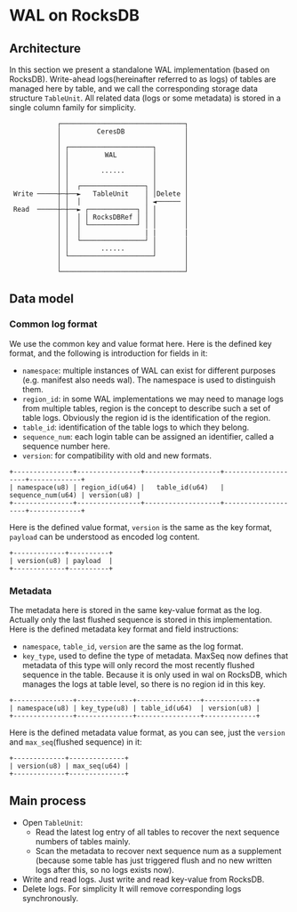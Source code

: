 # WAL on RocksDB

## Architecture

In this section we present a standalone WAL implementation (based on RocksDB). Write-ahead logs(hereinafter referred to as logs) of tables are managed here by table, and we call the corresponding storage data structure `TableUnit`. All related data (logs or some metadata) is stored in a single column family for simplicity.

```text
            ┌───────────────────────────────┐
            │         CeresDB               │
            │                               │
            │ ┌─────────────────────┐       │
            │ │         WAL         │       │
            │ │                     │       │
            │ │        ......       │       │
            │ │                     │       │
            │ │  ┌────────────────┐ │       │
 Write ─────┼─┼──►   TableUnit    │ │Delete │
            │ │  │                │ ◄────── │
 Read  ─────┼─┼──► ┌────────────┐ │ │       │
            │ │  │ │ RocksDBRef │ │ │       │
            │ │  │ └────────────┘ │ │       │
            │ │  │                | |       |
            │ │  └────────────────┘ │       │
            │ │        ......       │       │
            │ └─────────────────────┘       │
            │                               │
            └───────────────────────────────┘
```

## Data model

### Common log format

We use the common key and value format here.
Here is the defined key format, and the following is introduction for fields in it:

- `namespace`: multiple instances of WAL can exist for different purposes (e.g. manifest also needs wal). The namespace is used to distinguish them.
- `region_id`: in some WAL implementations we may need to manage logs from multiple tables, region is the concept to describe such a set of table logs. Obviously the region id is the identification of the region.
- `table_id`: identification of the table logs to which they belong.
- `sequence_num`: each login table can be assigned an identifier, called a sequence number here.
- `version`: for compatibility with old and new formats.

```text
+---------------+----------------+-------------------+--------------------+-------------+
| namespace(u8) | region_id(u64) |   table_id(u64)   |  sequence_num(u64) | version(u8) |
+---------------+----------------+-------------------+--------------------+-------------+
```

Here is the defined value format, `version` is the same as the key format, `payload` can be understood as encoded log content.

```text
+-------------+----------+
| version(u8) | payload  |
+-------------+----------+
```

### Metadata

The metadata here is stored in the same key-value format as the log. Actually only the last flushed sequence is stored in this implementation. Here is the defined metadata key format and field instructions:

- `namespace`, `table_id`, `version` are the same as the log format.
- `key_type`, used to define the type of metadata. MaxSeq now defines that metadata of this type will only record the most recently flushed sequence in the table.
  Because it is only used in wal on RocksDB, which manages the logs at table level, so there is no region id in this key.

```text
+---------------+--------------+----------------+-------------+
| namespace(u8) | key_type(u8) | table_id(u64)  | version(u8) |
+---------------+--------------+----------------+-------------+
```

Here is the defined metadata value format, as you can see, just the `version` and `max_seq`(flushed sequence) in it:

```text
+-------------+--------------+
| version(u8) | max_seq(u64) |
+-------------+--------------+
```

## Main process

- Open `TableUnit`:
  - Read the latest log entry of all tables to recover the next sequence numbers of tables mainly.
  - Scan the metadata to recover next sequence num as a supplement (because some table has just triggered flush and no new written logs after this, so no logs exists now).
- Write and read logs. Just write and read key-value from RocksDB.
- Delete logs. For simplicity It will remove corresponding logs synchronously.
